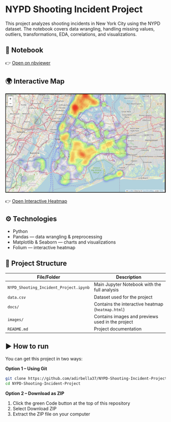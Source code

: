 # NYPD Shooting Incident Project

This project analyzes shooting incidents in New York City using the NYPD dataset.
The notebook covers data wrangling, handling missing values, outliers, transformations, EDA, correlations, and visualizations.

## 📓 Notebook
👉 [Open on nbviewer](https://nbviewer.org/url/raw.githubusercontent.com/adirbella37/NYPD-Shooting-Incident-Project/main/NYPD_Shooting_Incident_Project.ipynb)

## 🌍 Interactive Map
![Heatmap preview](images/heatmap_preview.png)

👉 [Open Interactive Heatmap](https://adirbella37.github.io/NYPD-Shooting-Incident-Project/heatmap.html)

## ⚙️ Technologies
- Python 
- Pandas — data wrangling & preprocessing
- Matplotlib & Seaborn — charts and visualizations
- Folium — interactive heatmap

## 📂 Project Structure

| File/Folder   | Description                                  |
|---------------|----------------------------------------------|
| `NYPD_Shooting_Incident_Project.ipynb` | Main Jupyter Notebook with the full analysis |
| `data.csv`    | Dataset used for the project                 |
| `docs/`       | Contains the interactive heatmap (`heatmap.html`) |
| `images/`     | Contains images and previews used in the project |
| `README.md`   | Project documentation                        |



## ▶️ How to run

You can get this project in two ways:

**Option 1 – Using Git**

```bash
git clone https://github.com/adirbella37/NYPD-Shooting-Incident-Project.git
cd NYPD-Shooting-Incident-Project
```


**Option 2 – Download as ZIP**

  1. Click the green Code button at the top of this repository
  2. Select Download ZIP
  3. Extract the ZIP file on your computer


